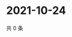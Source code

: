 # 2021-10-24

共 0 条

<!-- BEGIN -->
<!-- 最后更新时间 Sun Oct 24 2021 13:13:15 GMT+0800 (China Standard Time) -->

<!-- END -->
